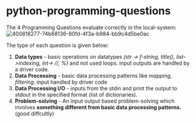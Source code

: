 # python-programming-questions
The 4 Programming Questions evaluate correctly in the local-system:\
![400818277-74b68136-80fd-4f3a-b984-bb9c4d5be0ac](https://github.com/user-attachments/assets/47b9f3ef-7781-4471-b85d-dca805903db7)

The type of each question is given below:
1. **Data types** - basic operations on datatypes *(str -> f-string, title(), list->indexing, int-> //, %)* and not used loops. input outputs are handled by a driver code.
2. **Data Processing**  -  basic data processing patterns like *mapping, filtering*. input handled by driver code
3. **Data Processing I/O** - inputs from the stdin and print the output to stdout in the specified format (list of dictionaries).
4. **Problem-solving** - An input output based problem-solving which involves **something different from basic data processing patterns.** (good diffcultly)
